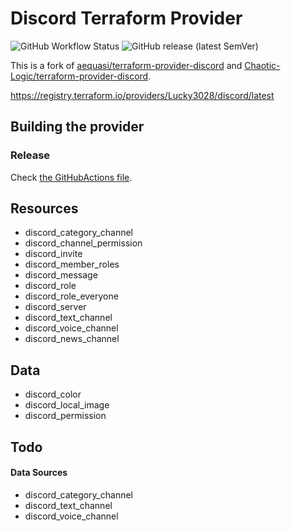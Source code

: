 # Discord Terraform Provider

![GitHub Workflow Status](https://img.shields.io/github/workflow/status/Lucky3028/terraform-provider-discord/Go?style=for-the-badge)
![GitHub release (latest SemVer)](https://img.shields.io/github/v/release/Lucky3028/terraform-provider-discord?style=for-the-badge)

This is a fork of [aequasi/terraform-provider-discord](https://github.com/aequasi/terraform-provider-discord) and [Chaotic-Logic/terraform-provider-discord](https://github.com/Chaotic-Logic/terraform-provider-discord).

https://registry.terraform.io/providers/Lucky3028/discord/latest

## Building the provider

### Release

Check [the GitHubActions file](./.github/workflows/release.yml).

## Resources

* discord_category_channel
* discord_channel_permission
* discord_invite
* discord_member_roles
* discord_message
* discord_role
* discord_role_everyone
* discord_server
* discord_text_channel
* discord_voice_channel
* discord_news_channel

## Data

* discord_color
* discord_local_image
* discord_permission

## Todo

#### Data Sources

* discord_category_channel
* discord_text_channel
* discord_voice_channel
